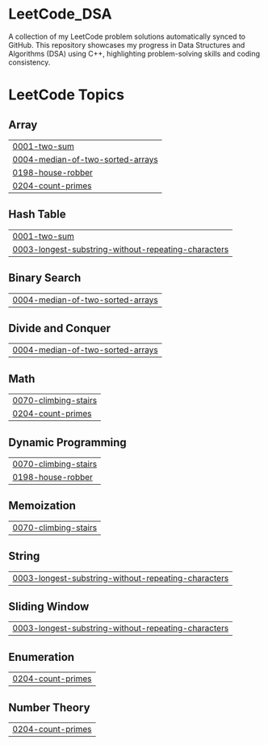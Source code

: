 # LeetCode_DSA
A collection of my LeetCode problem solutions automatically synced to GitHub. This repository showcases my progress in Data Structures and Algorithms (DSA) using C++, highlighting problem-solving skills and coding consistency.

<!---LeetCode Topics Start-->
# LeetCode Topics
## Array
|  |
| ------- |
| [0001-two-sum](https://github.com/Deepika-muppana-06/LeetCode_DSA/tree/master/0001-two-sum) |
| [0004-median-of-two-sorted-arrays](https://github.com/Deepika-muppana-06/LeetCode_DSA/tree/master/0004-median-of-two-sorted-arrays) |
| [0198-house-robber](https://github.com/Deepika-muppana-06/LeetCode_DSA/tree/master/0198-house-robber) |
| [0204-count-primes](https://github.com/Deepika-muppana-06/LeetCode_DSA/tree/master/0204-count-primes) |
## Hash Table
|  |
| ------- |
| [0001-two-sum](https://github.com/Deepika-muppana-06/LeetCode_DSA/tree/master/0001-two-sum) |
| [0003-longest-substring-without-repeating-characters](https://github.com/Deepika-muppana-06/LeetCode_DSA/tree/master/0003-longest-substring-without-repeating-characters) |
## Binary Search
|  |
| ------- |
| [0004-median-of-two-sorted-arrays](https://github.com/Deepika-muppana-06/LeetCode_DSA/tree/master/0004-median-of-two-sorted-arrays) |
## Divide and Conquer
|  |
| ------- |
| [0004-median-of-two-sorted-arrays](https://github.com/Deepika-muppana-06/LeetCode_DSA/tree/master/0004-median-of-two-sorted-arrays) |
## Math
|  |
| ------- |
| [0070-climbing-stairs](https://github.com/Deepika-muppana-06/LeetCode_DSA/tree/master/0070-climbing-stairs) |
| [0204-count-primes](https://github.com/Deepika-muppana-06/LeetCode_DSA/tree/master/0204-count-primes) |
## Dynamic Programming
|  |
| ------- |
| [0070-climbing-stairs](https://github.com/Deepika-muppana-06/LeetCode_DSA/tree/master/0070-climbing-stairs) |
| [0198-house-robber](https://github.com/Deepika-muppana-06/LeetCode_DSA/tree/master/0198-house-robber) |
## Memoization
|  |
| ------- |
| [0070-climbing-stairs](https://github.com/Deepika-muppana-06/LeetCode_DSA/tree/master/0070-climbing-stairs) |
## String
|  |
| ------- |
| [0003-longest-substring-without-repeating-characters](https://github.com/Deepika-muppana-06/LeetCode_DSA/tree/master/0003-longest-substring-without-repeating-characters) |
## Sliding Window
|  |
| ------- |
| [0003-longest-substring-without-repeating-characters](https://github.com/Deepika-muppana-06/LeetCode_DSA/tree/master/0003-longest-substring-without-repeating-characters) |
## Enumeration
|  |
| ------- |
| [0204-count-primes](https://github.com/Deepika-muppana-06/LeetCode_DSA/tree/master/0204-count-primes) |
## Number Theory
|  |
| ------- |
| [0204-count-primes](https://github.com/Deepika-muppana-06/LeetCode_DSA/tree/master/0204-count-primes) |
<!---LeetCode Topics End-->